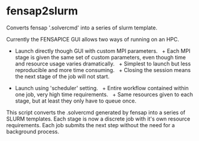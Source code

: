# fensap2slurm
Converts fensap '.solvercmd' into a series of slurm template.

Currently the FENSAPICE GUI allows two ways of running on an HPC.

* Launch directly though GUI with custom MPI parameters.
  + Each MPI stage is given the same set of custom parameters, even though time and resource usage varies dramatically.
  + Simplest to launch but less reproducible and more time consuming.
  + Closing the session means the next stage of the job will not start.

* Launch using 'scheduler' setting.
  + Entire workflow contained within one job, very high time requirements.
  + Same resources given to each stage, but at least they only have to queue once.

This script converts the .solvercmd generated by fensap into a series of SLURM templates. Each stage is now a discrete job with it's own resource requirements. Each job submits the next step without the need for a background process.
